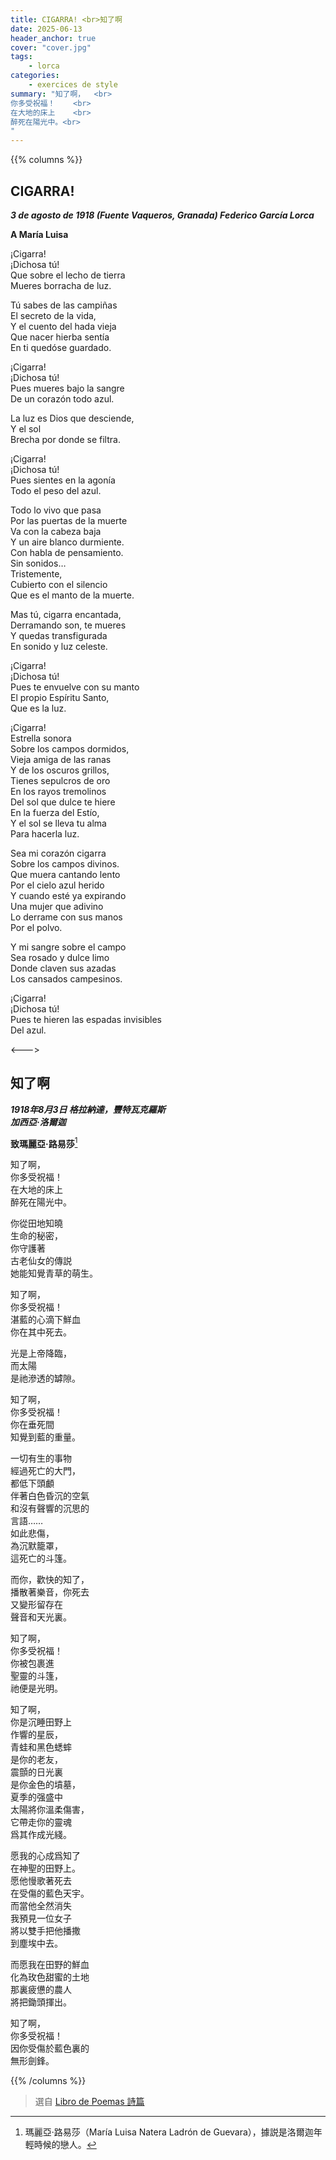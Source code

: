```yaml
---
title: CIGARRA! <br>知了啊
date: 2025-06-13
header_anchor: true
cover: "cover.jpg"
tags:
    - lorca
categories:
    - exercices de style
summary: "知了啊，  <br>  
你多受祝福！    <br>
在大地的床上    <br>
醉死在陽光中。<br>
"
---
```


{{% columns %}}

## CIGARRA!

***3 de agosto de 1918 (Fuente Vaqueros, Granada)
Federico García Lorca***

**A María Luisa**

¡Cigarra!   
¡Dichosa tú!   
Que sobre el lecho de tierra    
Mueres borracha de luz.     

Tú sabes de las campiñas    
El secreto de la vida,      
Y el cuento del hada vieja      
Que nacer hierba sentía     
En ti quedóse guardado.     

¡Cigarra!   
¡Dichosa tú!   
Pues mueres bajo la sangre  
De un corazón todo azul.    

La luz es Dios que desciende,   
Y el sol    
Brecha por donde se filtra.     

¡Cigarra!   
¡Dichosa tú!   
Pues sientes en la agonía   
Todo el peso del azul.  

Todo lo vivo que pasa   
Por las puertas de la muerte    
Va con la cabeza baja   
Y un aire blanco durmiente.     
Con habla de pensamiento.       
Sin sonidos…    
Tristemente,    
Cubierto con el silencio    
Que es el manto de la muerte.   

Mas tú, cigarra encantada,      
Derramando son, te mueres       
Y quedas transfigurada      
En sonido y luz celeste.    

¡Cigarra!   
¡Dichosa tú!   
Pues te envuelve con su manto      
El propio Espíritu Santo,   
Que es la luz.      

¡Cigarra!   
Estrella sonora     
Sobre los campos dormidos,  
Vieja amiga de las ranas    
Y de los oscuros grillos,   
Tienes sepulcros de oro     
En los rayos tremolinos     
Del sol que dulce te hiere      
En la fuerza del Estío,     
Y el sol se lleva tu alma       
Para hacerla luz.   

Sea mi corazón cigarra      
Sobre los campos divinos.   
Que muera cantando lento    
Por el cielo azul herido    
Y cuando esté ya expirando      
Una mujer que adivino       
Lo derrame con sus manos    
Por el polvo.

Y mi sangre sobre el campo      
Sea rosado y dulce limo     
Donde claven sus azadas     
Los cansados campesinos.    

¡Cigarra!       
¡Dichosa tú!    
Pues te hieren las espadas invisibles       
Del azul.   


<--->


## 知了啊

***1918年8月3日 格拉納達，豐特瓦克羅斯  
加西亞·洛爾迦***

**致瑪麗亞·路易莎**[^1]

知了啊，    
你多受祝福！    
在大地的床上    
醉死在陽光中。    

你從田地知曉    
生命的秘密，    
你守護著    
古老仙女的傳説      
她能知覺青草的萌生。

知了啊，    
你多受祝福！    
湛藍的心滴下鮮血   
你在其中死去。  

光是上帝降臨，  
而太陽      
是祂滲透的罅隙。

知了啊，   
你多受祝福！    
你在垂死間      
知覺到藍的重量。

一切有生的事物      
經過死亡的大門，    
都低下頭顱      
伴著白色昏沉的空氣      
和沒有聲響的沉思的      
言語……      
如此悲傷，      
為沉默籠罩，    
這死亡的斗篷。  

而你，歡快的知了，  
播散著樂音，你死去      
又變形留存在    
聲音和天光裏。    

知了啊，    
你多受祝福！    
你被包裹進  
聖靈的斗篷，    
祂便是光明。    

知了啊，    
你是沉睡田野上      
作響的星辰，    
青蛙和黑色蟋蟀      
是你的老友，    
震顫的日光裏    
是你金色的墳墓，       
夏季的强盛中    
太陽將你溫柔傷害，    
它帶走你的靈魂   
爲其作成光綫。    

愿我的心成爲知了    
在神聖的田野上。    
愿他慢歌著死去      
在受傷的藍色天宇。    
而當他全然消失      
我預見一位女子    
將以雙手把他播撒    
到塵埃中去。    

而愿我在田野的鮮血        
化為玫色甜蜜的土地     
那裏疲憊的農人      
將把鋤頭揮出。    

知了啊，    
你多受祝福！    
因你受傷於藍色裏的      
無形劍鋒。

{{% /columns %}}



> 選自 [Libro de Poemas 詩篇](../../shelves/libro-de-poemas) 

[^1]: 瑪麗亞·路易莎（María Luisa Natera Ladrón de Guevara），據説是洛爾迦年輕時候的戀人。
